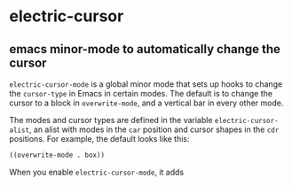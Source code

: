 # electric-cursor
## emacs minor-mode to automatically change the cursor

`electric-cursor-mode` is a global minor mode that sets up hooks to change the `cursor-type` in Emacs in certain modes.
The default is to change the cursor to a block in `overwrite-mode`, and a vertical bar in every other mode.

The modes and cursor types are defined in the variable `electric-cursor-alist`, an alist with modes in the `car` position and cursor shapes in the `cdr` positions.
For example, the default looks like this:

```lisp
((overwrite-mode . box))
```

When you enable `electric-cursor-mode`, it adds 

